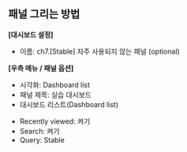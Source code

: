 ## 패널 그리는 방법

**[대시보드 설정]**
* 이름: ch7.[Stable] 자주 사용되지 않는 패널 (optional)

**[우측 메뉴 / 패널 옵션]**
* 시각화: Dashboard list 
* 패널 제목: 실습 대시보드 
* 대시보드 리스트(Dashboard list)
 - Recently viewed: 켜기  
 - Search: 켜기 
 - Query: Stable
